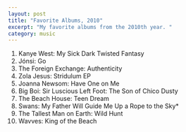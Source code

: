 ```yaml
---
layout: post
title: "Favorite Albums, 2010"
excerpt: "My favorite albums from the 2010th year. "
category: music
---
```


1. Kanye West: My Sick Dark Twisted Fantasy
1. Jónsi: Go
1. The Foreign Exchange: Authenticity
1. Zola Jesus: Stridulum EP
1. Joanna Newsom: Have One on Me
1. Big Boi: Sir Luscious Left Foot: The Son of Chico Dusty
1. The Beach House: Teen Dream
1. Swans: My Father Will Guide Me Up a Rope to the Sky\*
1. The Tallest Man on Earth: Wild Hunt
1. Wavves: King of the Beach
